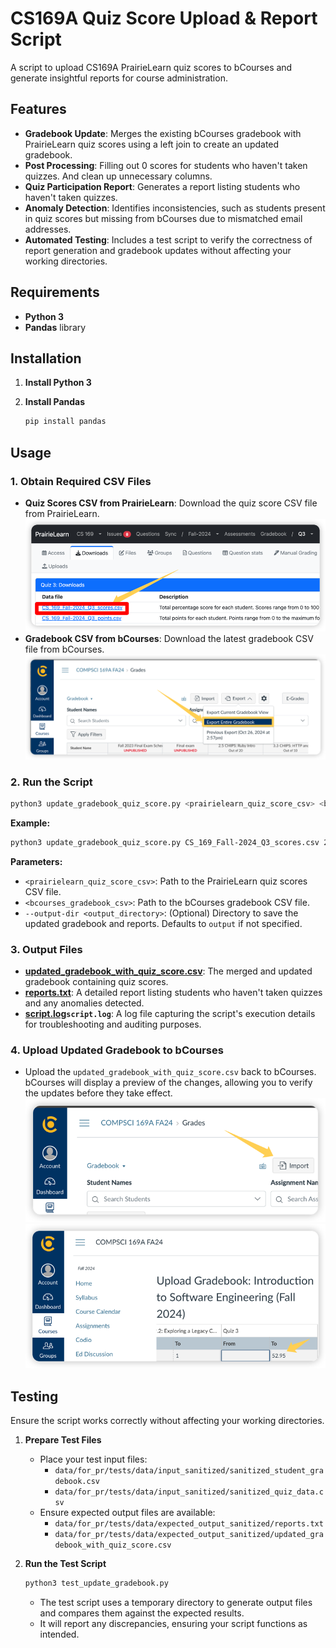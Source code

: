 # CS169A Quiz Score Upload & Report Script

A script to upload CS169A PrairieLearn quiz scores to bCourses and generate insightful reports for course administration.

## Features
- **Gradebook Update**: Merges the existing bCourses gradebook with PrairieLearn quiz scores using a left join to create an updated gradebook.
- **Post Processing**: Filling out 0 scores for students who haven't taken quizzes. And clean up unnecessary columns.
- **Quiz Participation Report**: Generates a report listing students who haven't taken quizzes.
- **Anomaly Detection**: Identifies inconsistencies, such as students present in quiz scores but missing from bCourses due to mismatched email addresses.
- **Automated Testing**: Includes a test script to verify the correctness of report generation and gradebook updates without affecting your working directories.

## Requirements
- **Python 3**
- **Pandas** library

## Installation

1. **Install Python 3**

2. **Install Pandas**
   ```sh
   pip install pandas
   ```

## Usage

### 1. **Obtain Required CSV Files**
   - **Quiz Scores CSV from PrairieLearn**: Download the quiz score CSV file from PrairieLearn.
![img.png](img/img.png)
   - **Gradebook CSV from bCourses**: Download the latest gradebook CSV file from bCourses.
![img_1.png](img/img_1.png)
### 2. **Run the Script**
   ```sh
   python3 update_gradebook_quiz_score.py <prairielearn_quiz_score_csv> <bcourses_gradebook_csv> --output-dir <output_directory>
   ```
   **Example:**
   ```sh
   python3 update_gradebook_quiz_score.py CS_169_Fall-2024_Q3_scores.csv 2024-10-26T1436_Grades-COMPSCI_169A_FA24.csv --output-dir ./output
   ```

   **Parameters:**
   - `<prairielearn_quiz_score_csv>`: Path to the PrairieLearn quiz scores CSV file.
   - `<bcourses_gradebook_csv>`: Path to the bCourses gradebook CSV file.
   - `--output-dir <output_directory>`: (Optional) Directory to save the updated gradebook and reports. Defaults to `output` if not specified.

### 3. **Output Files**
   - **[updated_gradebook_with_quiz_score.csv](tests%2Fdata%2Fexpected_output_sanitized%2Fupdated_gradebook_with_quiz_score.csv)**: The merged and updated gradebook containing quiz scores.
   - **[reports.txt](tests%2Fdata%2Fexpected_output_sanitized%2Freports.txt)**: A detailed report listing students who haven't taken quizzes and any anomalies detected.
   - **[script.log](tests%2Fdata%2Fexpected_output_sanitized%2Fscript.log)`script.log`**: A log file capturing the script's execution details for troubleshooting and auditing purposes.

### 4. **Upload Updated Gradebook to bCourses**
   - Upload the `updated_gradebook_with_quiz_score.csv` back to bCourses. bCourses will display a preview of the changes, allowing you to verify the updates before they take effect.
![img.png](img/img_3.png)
![img_1.png](img/img_4.png)
## Testing

Ensure the script works correctly without affecting your working directories.

1. **Prepare Test Files**
   - Place your test input files:
     - `data/for_pr/tests/data/input_sanitized/sanitized_student_gradebook.csv`
     - `data/for_pr/tests/data/input_sanitized/sanitized_quiz_data.csv`
   - Ensure expected output files are available:
     - `data/for_pr/tests/data/expected_output_sanitized/reports.txt`
     - `data/for_pr/tests/data/expected_output_sanitized/updated_gradebook_with_quiz_score.csv`

2. **Run the Test Script**
   ```sh
   python3 test_update_gradebook.py
   ```
   - The test script uses a temporary directory to generate output files and compares them against the expected results.
   - It will report any discrepancies, ensuring your script functions as intended.
